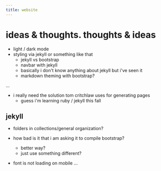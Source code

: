 ```yaml
---
title: website
---
```


# ideas & thoughts. thoughts & ideas


- light / dark mode
- styling via jekyll or something like that
  - jekyll vs bootstrap
  - navbar with jekyll
  - basically i don't know anything about jekyll but i've seen it
  - markdown theming with bootstrap?

...

- i really need the solution tom critchlaw uses for generating pages
  - guess i'm learning ruby / jekyll this fall

## jekyll
- folders in collections/general organization?
- how bad is it that i am asking it to compile bootstrap?
  - better way?
  - just use something different?

- font is not loading on mobile ... 